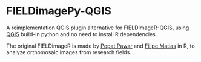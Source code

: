 # FIELDimagePy-QGIS
A reimplementation QGIS plugin alternative for FIELDImageR-QGIS, using [QGIS](https://qgis.org/en/site/) build-in python and no need to install R dependencies.

The original FIELDimageR is made by [Popat Pawar](https://www.linkedin.com/in/dr-popat-pawar-204bb136/) and [Filipe Matias](https://www.linkedin.com/in/filipe-matias-27bab5199/) in R, to analyze orthomosaic images from research fields.